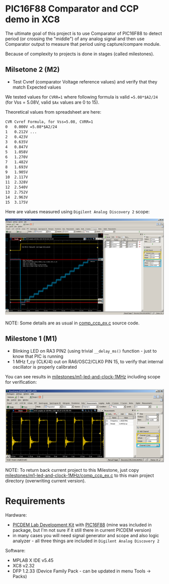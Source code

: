 # PIC16F88 Comparator and CCP demo in XC8

The ultimate goal of this project is to use Comparator of PIC16F88
to detect period (or crossing the "middle") of any analog signal
and then use Comparator output to measure that period using capture/compare
module.

Because of complexity to projects is done in stages (called milestones).

## Milsetone 2 (M2)

* Test Cvref (comparator Voltage reference values) and verify
  that they match Expected values

We tested values for `CVRR=1` where following formula is valid `=5.08*$A2/24`
(for Vss = 5.08V, valid `$Ax` values are 0 to 15).

Theoretical values from spreadsheet are here:

```
CVR	Cvref Formula, for Vss=5.08, CVRR=1
0	0.000V =5.08*$A2/24
1	0.212V ...
2	0.423V
3	0.635V
4	0.847V
5	1.058V
6	1.270V
7	1.482V
8	1.693V
9	1.905V
10	2.117V
11	2.328V
12	2.540V
13	2.752V
14	2.963V
15	3.175V
```

Here are values measured using `Digilent Analog Discovery 2` scope:

![Testing Cvref 16 values](https://raw.githubusercontent.com/hpaluch/pic16f88-comp-ccp-ex.X/master/milestones/m2-test-Cvref/cvref-tests-cvrr1-scope.png
)

NOTE: Some details are as usual in [comp_ccp_ex.c](comp_ccp_ex.c) source code.

## Milestone 1 (M1)

* Blinking LED on RA3 PIN2 (using trivial `__delay_ms()` function - just
  to know that PIC is running
* 1 MHz f_cy (CLK/4) out on RA6/OSC2/CLK0 PIN 15, to verify
  that internal oscillator is properly calibrated

You can see results in [milestones/m1-led-and-clock-1MHz](milestones/m1-led-and-clock-1MHz) including scope for verification:

![M1 verify clock and LED](https://raw.githubusercontent.com/hpaluch/pic16f88-comp-ccp-ex.X/master/milestones/m1-led-and-clock-1MHz/clkout-1mHz-scope.png)


NOTE: To return back current project to this Milestone, just
copy [milestones/m1-led-and-clock-1MHz/comp_ccp_ex.c](milestones/m1-led-and-clock-1MHz/comp_ccp_ex.c) to this main project directory (overwriting current
version).


# Requirements

Hardware:
- [PICDEM Lab Development Kit][DM163045] with [PIC16F88][PIC16F88] (mine was included
  in package, but I'm not sure if it still there in current PICDEM version)
- in many cases you will need signal generator and scope and also logic
  analyzer - all three things are included in `Digilent Analog Discovery 2`

Software:

- MPLAB X IDE v5.45
- XC8 v2.32
- DFP 1.2.33 (Device Family Pack - can be updated in menu Tools -> Packs)

[DM163045]: http://www.microchip.com/Developmenttools/ProductDetails/DM163045 "PICDEM Lab Development Kit"
[PIC16F88]: https://www.microchip.com/wwwproducts/en/PIC16F88 "PIC16F88 Overview"

